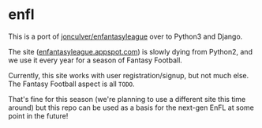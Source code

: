 # enfl

This is a port of [jonculver/enfantasyleague](https://github.com/jonculver/enfantasyleague) over to Python3 and Django.

The site ([enfantasyleague.appspot.com](http://enfantasyleague.appspot.com/)) is slowly dying from Python2, and we use it
every year for a season of Fantasy Football.

Currently, this site works with user registration/signup, but not much else. The Fantasy
Football aspect is all `TODO`.

That's fine for this season (we're planning to use a different site this time around) but
this repo can be used as a basis for the next-gen EnFL at some point in the future!
